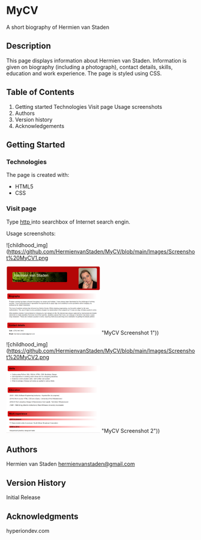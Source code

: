 # MyCV
A short biography of Hermien van Staden

## Description

This page displays information about Hermien van Staden.
Information is given on biography (including a photograph),
contact details, skills, education and work experience.
The page is styled using CSS.

## Table of Contents
1. Getting started
    Technologies
    Visit page
       Usage screenshots
2. Authors
3. Version history
4. Acknowledgements

## Getting Started

### Technologies

The page is created with:
* HTML5
* CSS

### Visit page

Type [http ](https://hermienvanstaden.github.io/MyCV/) into searchbox of Internet search engin.

Usage screenshots:

![childhood_img](https://github.com/HermienvanStaden/MyCV/blob/main/Images/Screenshot%20MyCV1.png

![childhood_img1](https://github.com/HermienvanStaden/MyCV/blob/main/Images/Screenshot%20MyCV1.png) "MyCV Screenshot 1"))


![childhood_img](https://github.com/HermienvanStaden/MyCV/blob/main/Images/Screenshot%20MyCV2.png

![childhood_img2](https://github.com/HermienvanStaden/MyCV/blob/main/Images/Screenshot%20MyCV2.png) "MyCV Screenshot 2"))

## Authors

Hermien van Staden
hermienvanstaden@gmail.com

## Version History

Initial Release

## Acknowledgments

hyperiondev.com
